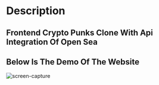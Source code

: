 # Description

## Frontend Crypto Punks Clone With Api Integration Of Open Sea

## Below Is The Demo Of The Website

![screen-capture](https://user-images.githubusercontent.com/80502023/155474426-fb1227ed-59b5-43ea-b995-5b5f48c99634.gif)
